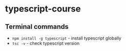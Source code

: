 # typescript-course

## Terminal commands
- `npm install -g typescript` - install typescript globally
- `tsc -v` - check typescript version